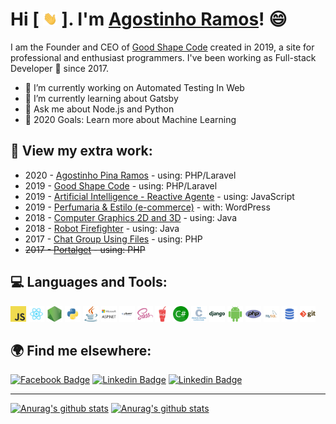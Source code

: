 # Hi [ <img height="22px" src="./wavingHand.gif" /> ]. I'm <a href="https://agostinhopinaramos.com/?github=1" target="_blank" >Agostinho Ramos</a>! 😄

I am the Founder and CEO of <a href="https://goodshapecode.com/" >Good Shape Code</a> created in 2019, a site for professional and enthusiast programmers. I've been working as Full-stack Developer 🚀 since 2017.

- 🔭 I’m currently working on Automated Testing In Web
- 🌱 I’m currently learning about Gatsby
- 💬 Ask me about Node.js and Python
- 🥅 2020 Goals: Learn more about Machine Learning
<!--
- 👯 I’m finding ways to contribute to Open Source on GitHub
- 🤔 I’m looking for help with ...
  -->

<!-- INFO:START -->

## 📌 View my extra work:

- 2020 - [Agostinho Pina Ramos](https://agostinhopinaramos.com/) - using: PHP/Laravel
- 2019 - [Good Shape Code](https://goodshapecode.com/) - using: PHP/Laravel
- 2019 - [Artificial Intelligence - Reactive Agente](https://agostinhopinaramos.com/demo/webapplication/AI-ReactiveAgent/) - using: JavaScript
- 2019 - [Perfumaria & Estilo (e-commerce)]() - with: WordPress
- 2018 - [Computer Graphics 2D and 3D](http://www.sal.ipg.pt/user/1012444/CG1819/CG1819.html) - using: Java
- 2018 - [Robot Firefighter](https://www.youtube.com/watch?v=JTuE9udsfE8) - using: Java
- 2017 - [Chat Group Using Files](#) - using: PHP
- ~~2017 - [Portalget](https://github.com/agostinhopina95/Portalget_inc) - using: PHP~~

## 💻 Languages and Tools:

<img height="25" src="https://raw.githubusercontent.com/github/explore/80688e429a7d4ef2fca1e82350fe8e3517d3494d/topics/javascript/javascript.png">&nbsp;<img height="25" src="https://raw.githubusercontent.com/github/explore/80688e429a7d4ef2fca1e82350fe8e3517d3494d/topics/react/react.png">&nbsp;<img height="25" src="https://raw.githubusercontent.com/github/explore/80688e429a7d4ef2fca1e82350fe8e3517d3494d/topics/nodejs/nodejs.png">&nbsp;<img height="25" src="https://raw.githubusercontent.com/github/explore/80688e429a7d4ef2fca1e82350fe8e3517d3494d/topics/python/python.png">&nbsp;<img height="25" src="https://raw.githubusercontent.com/github/explore/80688e429a7d4ef2fca1e82350fe8e3517d3494d/topics/java/java.png">&nbsp;<img height="25" src="https://raw.githubusercontent.com/github/explore/80688e429a7d4ef2fca1e82350fe8e3517d3494d/topics/aspnet/aspnet.png">&nbsp;<img height="25" src="https://raw.githubusercontent.com/github/explore/80688e429a7d4ef2fca1e82350fe8e3517d3494d/topics/jquery/jquery.png">&nbsp;<img height="25" src="https://raw.githubusercontent.com/github/explore/80688e429a7d4ef2fca1e82350fe8e3517d3494d/topics/sass/sass.png">&nbsp;<img height="25" src="https://raw.githubusercontent.com/github/explore/80688e429a7d4ef2fca1e82350fe8e3517d3494d/topics/gulp/gulp.png">&nbsp;<img height="25" src="https://raw.githubusercontent.com/github/explore/80688e429a7d4ef2fca1e82350fe8e3517d3494d/topics/csharp/csharp.png">&nbsp;<img height="25" src="https://raw.githubusercontent.com/github/explore/80688e429a7d4ef2fca1e82350fe8e3517d3494d/topics/c/c.png">&nbsp;<img height="25" src="https://raw.githubusercontent.com/github/explore/80688e429a7d4ef2fca1e82350fe8e3517d3494d/topics/django/django.png">&nbsp;<img height="25" src="https://raw.githubusercontent.com/github/explore/80688e429a7d4ef2fca1e82350fe8e3517d3494d/topics/android/android.png">&nbsp;<img height="25" src="https://raw.githubusercontent.com/github/explore/80688e429a7d4ef2fca1e82350fe8e3517d3494d/topics/php/php.png">&nbsp;<img height="25" src="https://raw.githubusercontent.com/github/explore/80688e429a7d4ef2fca1e82350fe8e3517d3494d/topics/mysql/mysql.png">&nbsp;<img height="25" src="https://raw.githubusercontent.com/github/explore/80688e429a7d4ef2fca1e82350fe8e3517d3494d/topics/sql/sql.png">&nbsp;<img height="25" src="https://raw.githubusercontent.com/github/explore/80688e429a7d4ef2fca1e82350fe8e3517d3494d/topics/git/git.png">

<!-- INFO:END -->

## 🌍 Find me elsewhere:

[![Facebook Badge](https://img.shields.io/badge/-Facebook-blue?style=flat-square&logo=Facebook&logoColor=white&link=https://www.facebook.com/agostinhopinaramos/)](https://www.facebook.com/agostinhopinaramos/)
[![Linkedin Badge](https://img.shields.io/badge/-LinkedIn-blue?style=flat-square&logo=Linkedin&logoColor=white&link=https://www.linkedin.com/in/agostinhopinaramos/)](https://www.linkedin.com/in/agostinhopinaramos/)
[![Linkedin Badge](https://img.shields.io/badge/-Medium-black?style=flat-square&logo=Medium&logoColor=white&link=https://medium.com/@agostinhopina095)](https://medium.com/@agostinhopina095)

---

[![Anurag's github stats](https://github-readme-stats.vercel.app/api/top-langs/?username=agostinhopina95&hide_border=true&hide=html,css)](https://github.com/anuraghazra/github-readme-stats)
[![Anurag's github stats](https://github-readme-stats.vercel.app/api?username=agostinhopina95&show_icons=true&hide_border=true)](https://github.com/anuraghazra/github-readme-stats)
